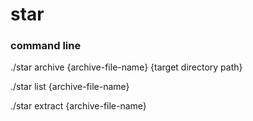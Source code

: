 # star
### command line

./star archive {archive-file-name} {target directory path}
  
./star list {archive-file-name}
  
./star extract {archive-file-name}
